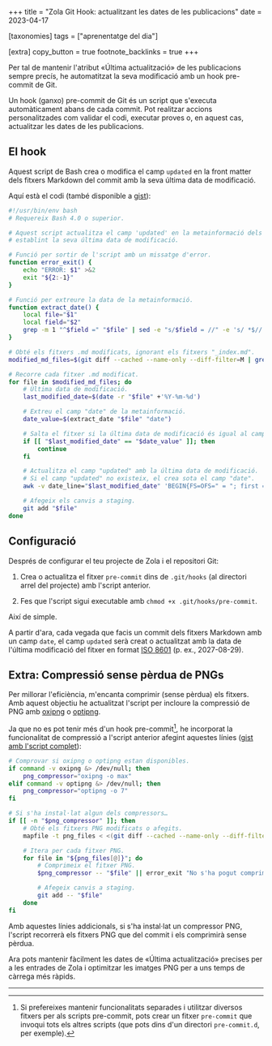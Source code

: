 +++
title = "Zola Git Hook: actualitzant les dates de les publicacions"
date = 2023-04-17

[taxonomies]
tags = ["aprenentatge del dia"]

[extra]
copy_button = true
footnote_backlinks = true
+++

Per tal de mantenir l'atribut «Última actualització» de les publicacions sempre precís, he automatitzat la seva modificació amb un hook pre-commit de Git.<!-- more -->

Un hook (ganxo) pre-commit de Git és un script que s'executa automàticament abans de cada commit. Pot realitzar accions personalitzades com validar el codi, executar proves o, en aquest cas, actualitzar les dates de les publicacions.

## El hook

Aquest script de Bash crea o modifica el camp `updated` en la front matter dels fitxers Markdown del commit amb la seva última data de modificació.

Aquí està el codi (també disponible a [gist](https://gist.github.com/welpo/6594765f5640982cb5886c9e9459ef5b)):

```bash
#!/usr/bin/env bash
# Requereix Bash 4.0 o superior.

# Aquest script actualitza el camp 'updated' en la metainformació dels fitxers .md modificats,
# establint la seva última data de modificació.

# Funció per sortir de l'script amb un missatge d'error.
function error_exit() {
    echo "ERROR: $1" >&2
    exit "${2:-1}"
}

# Funció per extreure la data de la metainformació.
function extract_date() {
    local file="$1"
    local field="$2"
    grep -m 1 "^$field =" "$file" | sed -e "s/$field = //" -e 's/ *$//'
}

# Obté els fitxers .md modificats, ignorant els fitxers "_index.md".
modified_md_files=$(git diff --cached --name-only --diff-filter=M | grep -Ei '\.md$' | grep -v '_index.md$')

# Recorre cada fitxer .md modificat.
for file in $modified_md_files; do
    # Última data de modificació.
    last_modified_date=$(date -r "$file" +'%Y-%m-%d')

    # Extreu el camp "date" de la metainformació.
    date_value=$(extract_date "$file" "date")

    # Salta el fitxer si la última data de modificació és igual al camp "date".
    if [[ "$last_modified_date" == "$date_value" ]]; then
        continue
    fi

    # Actualitza el camp "updated" amb la última data de modificació.
    # Si el camp "updated" no existeix, el crea sota el camp "date".
    awk -v date_line="$last_modified_date" 'BEGIN{FS=OFS=" = "; first = 1} { if (/^date =/ && first) { print; getline; if (!/^updated =/) print "updated" OFS date_line; first=0 } if (/^updated =/ && !first) gsub(/[^ ]*$/, date_line, $2); print }' "$file" > "${file}.tmp" && mv "${file}.tmp" "$file" || error_exit "Failed to update file $file"

    # Afegeix els canvis a staging.
    git add "$file"
done
```

## Configuració

Després de configurar el teu projecte de Zola i el repositori Git:

1. Crea o actualitza el fitxer `pre-commit` dins de `.git/hooks` (al directori arrel del projecte) amb l'script anterior.

2. Fes que l'script sigui executable amb `chmod +x .git/hooks/pre-commit`.

Així de simple.

A partir d'ara, cada vegada que facis un commit dels fitxers Markdown amb un camp `date`, el camp `updated` serà creat o actualitzat amb la data de l'última modificació del fitxer en format [ISO 8601](https://ca.wikipedia.org/wiki/ISO_8601) (p. ex., 2027-08-29).

## Extra: Compressió sense pèrdua de PNGs

Per millorar l'eficiència, m'encanta comprimir (sense pèrdua) els fitxers. Amb aquest objectiu he actualitzat l'script per incloure la compressió de PNG amb [oxipng](https://github.com/shssoichiro/oxipng) o [optipng](https://optipng.sourceforge.net/).

Ja que no es pot tenir més d'un hook pre-commit[^1], he incorporat la funcionalitat de compressió a l'script anterior afegint aquestes línies ([gist amb l'script complet](https://gist.github.com/welpo/f5563c3b82fe247ed0e473d940a005b7)):

```bash
# Comprovar si oxipng o optipng estan disponibles.
if command -v oxipng &> /dev/null; then
    png_compressor="oxipng -o max"
elif command -v optipng &> /dev/null; then
    png_compressor="optipng -o 7"
fi

# Si s'ha instal·lat algun dels compressors…
if [[ -n "$png_compressor" ]]; then
    # Obté els fitxers PNG modificats o afegits.
    mapfile -t png_files < <(git diff --cached --name-only --diff-filter=d | grep -Ei '\.png$')

    # Itera per cada fitxer PNG.
    for file in "${png_files[@]}"; do
        # Comprimeix el fitxer PNG.
        $png_compressor -- "$file" || error_exit "No s'ha pogut comprimir el fitxer $file"

        # Afegeix canvis a staging.
        git add -- "$file"
    done
fi
```

Amb aquestes línies addicionals, si s'ha instal·lat un compressor PNG, l'script recorrerà els fitxers PNG que del commit i els comprimirà sense pèrdua.

Ara pots mantenir fàcilment les dates de «Última actualització» precises per a les entrades de Zola i optimitzar les imatges PNG per a uns temps de càrrega més ràpids.

<hr>

[^1]: Si prefereixes mantenir funcionalitats separades i utilitzar diversos fitxers per als scripts pre-commit, pots crear un fitxer `pre-commit` que invoqui tots els altres scripts (que pots dins d'un directori `pre-commit.d`, per exemple).
